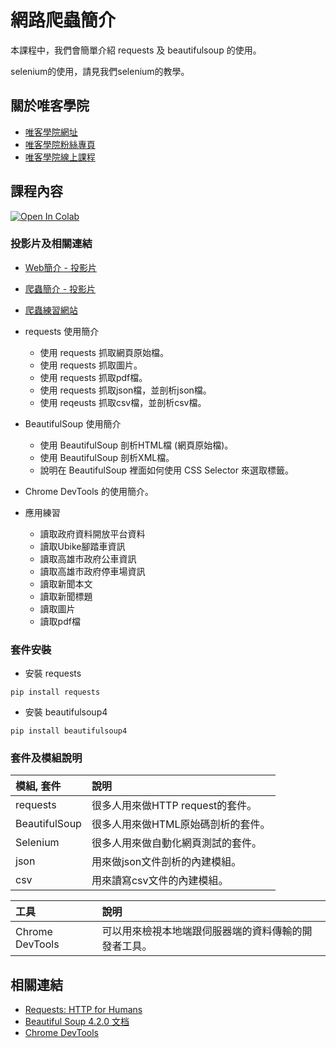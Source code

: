 # 網路爬蟲簡介

本課程中，我們會簡單介紹 requests 及 beautifulsoup 的使用。

selenium的使用，請見我們selenium的教學。

## 關於唯客學院

* [唯客學院網址](http://www.vcdemy.com)
* [唯客學院粉絲專頁](https://www.facebook.com/vcdemy/)
* [唯客學院線上課程](https://khpy.teachable.com)

## 課程內容

[![Open In Colab](https://colab.research.google.com/assets/colab-badge.svg)](https://colab.research.google.com/github/vcdemy/crawler/)

### 投影片及相關連結

* [Web簡介 - 投影片](https://docs.google.com/presentation/d/1UEPMx0G-MYWW2gHZs0Y93L6XwVVg5S5I0QLVsv4A0y4/edit?usp=sharing)
* [爬蟲簡介 - 投影片](https://docs.google.com/presentation/d/1-ydjrfvmsSnn2COglvybabIp5edGubZ8g8Ahh2xDv9k/edit?usp=sharing)
* [爬蟲練習網站](https://vcdemy.github.io/web/)

* requests 使用簡介
  * 使用 requests 抓取網頁原始檔。
  * 使用 requests 抓取圖片。
  * 使用 requests 抓取pdf檔。
  * 使用 requests 抓取json檔，並剖析json檔。
  * 使用 reqeusts 抓取csv檔，並剖析csv檔。
* BeautifulSoup 使用簡介
  * 使用 BeautifulSoup 剖析HTML檔 (網頁原始檔)。
  * 使用 BeautifulSoup 剖析XML檔。
  * 說明在 BeautifulSoup 裡面如何使用 CSS Selector 來選取標籤。
* Chrome DevTools 的使用簡介。
* 應用練習
  * 讀取政府資料開放平台資料
  * 讀取Ubike腳踏車資訊
  * 讀取高雄市政府公車資訊
  * 讀取高雄市政府停車場資訊
  * 讀取新聞本文
  * 讀取新聞標題
  * 讀取圖片
  * 讀取pdf檔

### 套件安裝

* 安裝 requests

```
pip install requests
```

* 安裝 beautifulsoup4

```
pip install beautifulsoup4
```

### 套件及模組說明

|模組, 套件|說明|
|:--|:--|
|requests|很多人用來做HTTP request的套件。|
|BeautifulSoup|很多人用來做HTML原始碼剖析的套件。|
|Selenium|很多人用來做自動化網頁測試的套件。|
|json|用來做json文件剖析的內建模組。|
|csv|用來讀寫csv文件的內建模組。|

|工具|說明|
|:--|:--|
|Chrome DevTools|可以用來檢視本地端跟伺服器端的資料傳輸的開發者工具。|

## 相關連結

* [Requests: HTTP for Humans](http://docs.python-requests.org/en/master/)
* [Beautiful Soup 4.2.0 文档](https://www.crummy.com/software/BeautifulSoup/bs4/doc/index.zh.html)
* [Chrome DevTools](https://developer.chrome.com/docs/devtools)
